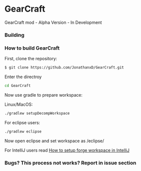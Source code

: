# GearCraft
GearCraft mod - Alpha Version - In Development

### Building

### How to build GearCraft

First, clone the repository:
```sh
$ git clone https://github.com/JonathanxD/GearCraft.git
```
Enter the directroy
```sh
cd GearCraft
```

Now use gradle to prepare workspace:

Linux/MacOS:
```sh
./gradlew setupDecompWorkspace
```

For eclipse users:
```sh
./gradlew eclipse
```

Now open eclipse and set workspace as /eclipse/

For IntelliJ users read [How to setup forge workspace in IntelliJ](/INTELLIJ-How-to-setup.md)

### Bugs? This process not works? Report in issue section